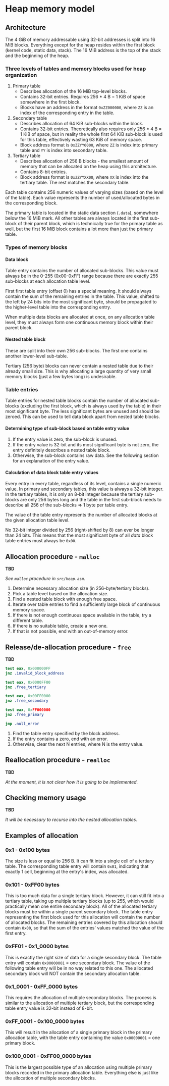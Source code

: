 # Heap memory model

## Architecture

The 4 GiB of memory addressable using 32-bit addresses is split into 16 MiB blocks.
Everything except for the heap resides within the first block (kernel code, static data, stack).
The 16 MiB address is the top of the stack and the beginning of the heap.

### Three levels of tables and memory blocks used for heap organization

1. Primary table
    - Describes allocation of the 16 MiB top-level blocks.
    - Contains 32-bit entries. Requires 256 * 4 B = 1 KiB of space somewhere in the first block.
    - Blocks have an address in the format `0xZZ000000`, where `ZZ` is an index of the corresponding entry in the table.
2. Secondary table
    - Describes allocation of 64 KiB sub-blocks within the block.
    - Contains 32-bit entries. Theoretically also requires only 256 * 4 B = 1 KiB of space, but in reality the whole first 64 KiB sub-block is used for this table, effectively wasting 63 KiB of memory space.
    - Block address format is `0xZZYY0000`, where `ZZ` is index into primary table and `YY` is index into secondary table.
3. Tertiary table
    - Describes allocation of 256 B blocks - the smallest amount of memory that can be allocated on the heap using this architecture.
    - Contains 8-bit entries.
    - Block address format is `0xZZYYXX00`, where `XX` is index into the tertiary table. The rest matches the secondary table.

Each table contains 256 numeric values of varying sizes (based on the level of the table).
Each value represents the number of used/allocated bytes in the corresponding block.

The primary table is located in the static data section (`.data`), somewhere below the 16 MiB mark.
All other tables are always located in the first sub-block of their parent block,
which is technically true for the primary table as well,
but the first 16 MiB block contains a lot more than just the primary table.

### Types of memory blocks

#### Data block

Table entry contains the number of allocated sub-blocks.
This value must always be in the 0-255 (0x00-0xFF) range because
there are exactly 255 sub-blocks at each allocation table level.

First first table entry (offset 0) has a special meaning.
It should always contain the sum of the remaining entries in the table.
This value, shifted to the left by 24 bits into the most significant byte,
should be propagated to the higher-level table into the corresponding entry.

When multiple data blocks are allocated at once, on any allocation table level,
they must always form one continuous memory block within their parent block.

#### Nested table block

These are split into their own 256 sub-blocks.
The first one contains another lower-level sub-table.

Tertiary (256 byte) blocks can never contain a nested table due to their already small size.
This is why allocating a large quantity of very small memory blocks (just a few bytes long) is undesirable.

### Table entries

Table entries for nested table blocks contain the number of allocated sub-blocks
(excluding the first block, which is always used by the table) in their most significant byte.
The less significant bytes are unused and should be zeroed.
This can be used to tell data block apart from nested table blocks.

#### Determining type of sub-block based on table entry value

1. If the entry value is zero, the sub-block is unused.
2. If the entry value is 32-bit and its most significant byte is not zero, the entry definitely describes a nested table block.
3. Otherwise, the sub-block contains raw data. See the following section for an explanation of the entry value.

#### Calculation of data block table entry values

Every entry in every table, regardless of its level, contains a single numeric value.
In primary and secondary tables, this value is always a 32-bit integer.
In the tertiary tables, it is only an 8-bit integer because the tertiary sub-blocks are only 256 bytes long
and the table in the first sub-block needs to describe all 256 of the sub-blocks => 1 byte per table entry.

The value of the table entry represents the number of allocated blocks at the given allocation table level.

No 32-bit integer divided by 256 (right-shifted by 8) can ever be longer than 24 bits.
This means that the most significant byte of all *data* block table entries must always be `0x00`.

## Allocation procedure - `malloc`

**TBD**

*See `malloc` procedure in `src/heap.asm`.*

1. Determine necessary allocation size (in 256-byte/tertiary blocks).
2. Pick a table level based on the allocation size.
3. Find a nested table block with enough free space.
4. Iterate over table entries to find a sufficiently large block of continuous memory space.
5. If there is not enough continuous space available in the table, try a different table.
6. If there is no suitable table, create a new one.
7. If that is not possible, end with an out-of-memory error.

## Release/de-allocation procedure - `free`

**TBD**

```nasm
test eax, 0x000000FF
jnz .invalid_block_address

test eax, 0x0000FF00
jnz .free_tertiary

test eax, 0x00FF0000
jnz .free_secondary

test eax, 0xFF000000
jnz .free_primary

jmp .null_error
```

1. Find the table entry specified by the block address.
2. If the entry contains a zero, end with an error.
3. Otherwise, clear the next N entries, where N is the entry value.

## Reallocation procedure - `realloc`

**TBD**

*At the moment, it is not clear how it is going to be implemented.*

## Checking memory usage

**TBD**

*It will be necessary to recurse into the nested allocation tables.*

## Examples of allocation

### 0x1 - 0x100 bytes

The size is less or equal to 256 B.
It can fit into a single cell of a tertiary table.
The corresponding table entry will contain `0x01`,
indicating that exactly 1 cell, beginning at the entry's index, was allocated.

### 0x101 - 0xFF00 bytes

This is too much data for a single tertiary block.
However, it can still fit into a tertiary table, taking up multiple tertiary blocks
(up to 255, which would practically mean one entire secondary block).
All of the allocated tertiary blocks must be within a single parent secondary block.
The table entry representing the first block used for this allocation
will contain the number of allocated blocks.
The remaining entries covered by this allocation should contain `0x00`,
so that the sum of the entries' values matched the value of the first entry.

### 0xFF01 - 0x1_0000 bytes

This is exactly the right size of data for a single secondary block.
The table entry will contain `0x00000001` = one secondary block.
The value of the following table entry will be in no way related to this one.
The allocated secondary block will NOT contain the secondary allocation table.

### 0x1_0001 - 0xFF_0000 bytes

This requires the allocation of multiple secondary blocks.
The process is similar to the allocation of multiple tertiary block,
but the corresponding table entry value is 32-bit instead of 8-bit.

### 0xFF_0001 - 0x100_0000 bytes

This will result in the allocation of a single primary block in the primary allocation table,
with the table entry containing the value `0x00000001` = one primary block.

### 0x100_0001 - 0xFF00_0000 bytes

This is the largest possible type of an allocation using multiple
primary blocks recorded in the primary allocation table.
Everything else is just like the allocation of multiple secondary blocks.
